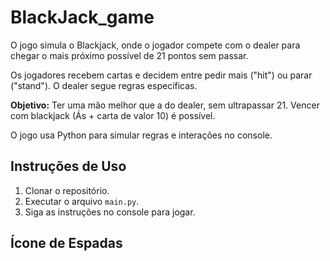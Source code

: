 # BlackJack_game

O jogo simula o Blackjack, onde o jogador compete com o dealer para chegar o mais próximo possível de 21 pontos sem passar.

Os jogadores recebem cartas e decidem entre pedir mais ("hit") ou parar ("stand"). O dealer segue regras específicas.

**Objetivo:** Ter uma mão melhor que a do dealer, sem ultrapassar 21. Vencer com blackjack (Ás + carta de valor 10) é possível.

O jogo usa Python para simular regras e interações no console.

## Instruções de Uso

1. Clonar o repositório.
2. Executar o arquivo `main.py`.
3. Siga as instruções no console para jogar.

## Ícone de Espadas

<i class="fa-solid fa-spade fa-xs" style="color: #ffffff;"></i>
